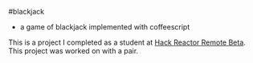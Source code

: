 #blackjack
* a game of blackjack implemented with coffeescript

This is a project I completed as a student at [Hack Reactor Remote Beta](http://www.hackreactor.com/remote-beta). This project was worked on with a pair.
